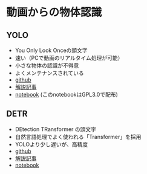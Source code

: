 # 動画からの物体認識
## YOLO
 * You Only Look Onceの頭文字
 * 速い（PCで動画のリアルタイム処理が可能）
 * 小さな物体の認識が不得意
 * よくメンテナンスされている
 * [github](https://github.com/ultralytics/yolov5)
 * [解説記事](https://qiita.com/shinya_sun_sun/items/61205f83ea4873c0993d)
 * [notebook](https://colab.research.google.com/github/KnowledgeGraphJapan/KGRC-ws-2022/blob/main/notebooks/YOLOV5.ipynb?hl=ja) (このnotebookはGPL3.0で配布)
## DETR
 * DEtection TRansformer の頭文字
 * 自然言語処理でよく使われる「Transformer」を採用
 * YOLOより少し遅いが、高精度
 * [github](https://github.com/facebookresearch/detr)
 * [解説記事](https://www.ogis-ri.co.jp/otc/hiroba/technical/detr/part1.html)
 * [notebook](https://colab.research.google.com/github/KnowledgeGraphJapan/KGRC-ws-2022/blob/main/notebooks/detr_hands_on.ipynb?hl=ja)
